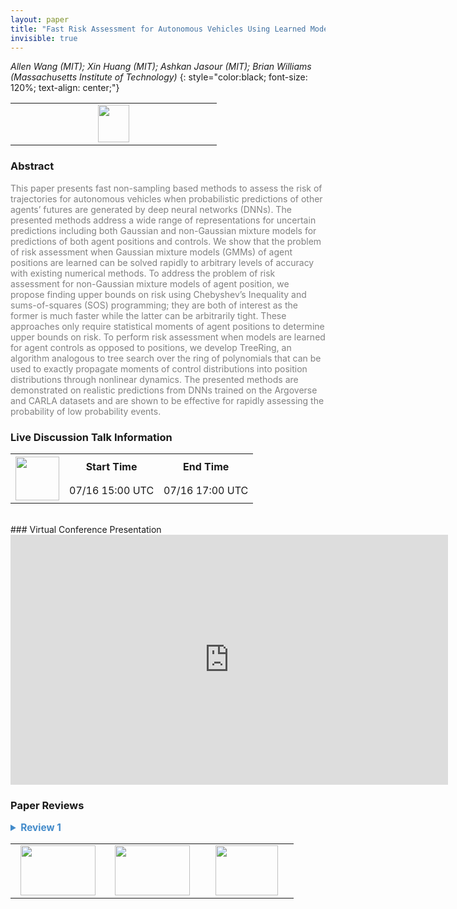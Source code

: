 ```yaml
---
layout: paper
title: "Fast Risk Assessment for Autonomous Vehicles Using Learned Models of Agent Futures"
invisible: true
---
```

*Allen Wang (MIT); Xin Huang (MIT); Ashkan Jasour (MIT); Brian Williams (Massachusetts Institute of Technology)*
{: style="color:black; font-size: 120%; text-align: center;"}

<table width="20%"> <tr>
<td style="width: 20%; text-align: center;"><a href="http://www.roboticsproceedings.org/rss16/p089.pdf"><img src="{{ site.baseurl }}/images/paper_link.png"
width = "50"  height = "60"/> </a> </td>

</tr></table>

### Abstract
<html><p style="color:gray; font-size: 100%; text-align: justified;">
This paper presents fast non-sampling based methods to assess the risk of trajectories for autonomous vehicles when probabilistic predictions of other agents’ futures are generated by deep neural networks (DNNs). The presented methods address a wide range of representations for uncertain predictions including both Gaussian and non-Gaussian mixture models for predictions of both agent positions and controls. We show that the problem of risk assessment when Gaussian mixture models (GMMs) of agent positions are learned can be solved rapidly to arbitrary levels of accuracy with existing numerical methods. To address the problem of risk assessment for non-Gaussian mixture models of agent position, we propose finding upper bounds on risk using Chebyshev’s Inequality and sums-of-squares (SOS) programming; they are both of interest as the former is much faster while the latter can be arbitrarily tight. These approaches only require statistical moments of agent positions to determine upper bounds on risk. To perform risk assessment when models are learned for agent controls as opposed to positions, we develop TreeRing, an algorithm analogous to tree search over the ring of polynomials that can be used to exactly propagate moments of control distributions into position distributions through nonlinear dynamics. The presented methods are demonstrated on realistic predictions from DNNs trained on the Argoverse and CARLA datasets and are shown to be effective for rapidly assessing the probability of low probability events.
</p></html>

### Live Discussion Talk Information
<html>
<table width="50%">
<tr> <th rowspan="2"><a href="https://pheedloop.com/rss2020/virtual/"><img src="{{ site.baseurl }}/images/pheedloop_link.png" width = "70"  height = "70"/> </a> </th> <th> Start Time </th> <th> End Time </th> </tr>
<tr> <td> 07/16 15:00 UTC </td><td> 07/16 17:00 UTC </td></tr>
</table> <br> </html>
### Virtual Conference Presentation
<iframe width="700" height="400" src="https://www.youtube.com/embed/bMbsc6vJPoQ" frameborder="0" allow="accelerometer; autoplay; encrypted-media; gyroscope; picture-in-picture" allowfullscreen></iframe>

### Paper Reviews
<details><summary style="font-size:110%; color:#438BCA; cursor: pointer;"><b> Review 1</b></summary>
<p style="color:gray; font-size: 100%; text-align: justified; white-space: pre-line">
The core contribution of this paper is a method for rapidly making predictions for whether or not a particular self-driving car (SDC) trajectory will collide with another vehicle or a pedestrian, under a Gaussian or non-Gaussian assumption. Second, they develop TreeRing, a tree-search-like algorithm for computing probabilities of rate events, so that they can use non-Gaussian models of probability. Finally, they apply to deep neural network models trained on the Argoverse and CARLA datasets.

I think these are strong contributions that could be useful in a variety of real-world robot applications in the future. Estimates of these sorts of rare-event probabilities seem extremely important in any situation where robots will coexist with humans.

-------------------

This paper summarizes methods for fast estimation of collision probabilities from either Gaussian or non-Gaussian models. A collision is considered to be any time when another agent enters an ellipse around the vehicle center.

I think the paper is largely well-written, but I had a few notable issues. In particular, Sec. IV is on risk assessment, and dives into the moment-based SoS methods that this approach is based on. The primary goal is to discuss how these moments are computed, in (A) for new reference frames. Throughout this section I was a bit confused about *what* exactly these moments were, or how we compute them from our observations of other actors in the scene. IV.B seems to consist of a relatively straightforward equation for agent risk, and then a lit of references we could use to solve this expression. 

Fig. 1 is a nice illustration of the sorts of multi-modal predictions we want to analyze, but is a bit hard to read. Why isn't the ego vehicle trajectory directional? It's hard to understand how we expect time to be flowing or what we expect to happen. Why use red squares for agent observations?

I would have apreciated the examples from Sec. V being applied earlier and carried through the paper, just to give me something more concrete to follow. I also think it's hard to keep track of the full list of assumptions the authors are making:
- elliptical collision detection region
- characteristic functions of controls
- moments up to some order

The experiments support the main thesis of the paper, but I had some reservations. They compare two methods with Monte Carlo simulations and show that they are able to compute error in less time, and with lower maximum relative error. Authors should include error bars on these means, since they're dealing with 170 scenarios. I'm also suspicious of the fact that the authors used Imhof -- one of their proposed methods -- as ground truth. Of course this method had zero error. Why can't they use observed trajectories from the dataset? I also found the TreeRing results hard to interpret.

All in all, I think this paper has a lot of interesting ideas but its clarity and experiments could be improved.

Side note, please compile the LaTeX in your supplement. It's very hard to read, and I'm not sure what I'm supposed to be getting out of it. You mention the appendix but not the supplement in the text.

Minor:
pg. 3: "drivers high level" --> "driver's high-level"
pg. 3: "across a $n$ node trajectory" --> "... an $n$ node..."
pg. 7: "outcomes becomes is" --> "outcomes are"
</p> </details>

<table width="100%"><tr><td style="width: 30%; text-align: center;"><a href="{{ site.baseurl }}/program/papers/88"> <img src="{{ site.baseurl }}/images/previous_icon.png" width = "120"  height = "80"/> </a> </td>

<td style="width: 30%; text-align: center;"><a href="{{ site.baseurl }}/program/papers"> <img src="{{ site.baseurl }}/images/overview_icon.png" width = "120"  height = "80"/> </a> </td> 

<td style="width: 30%; text-align: center;"><a href="{{ site.baseurl }}/program/papers/90"> <img src="{{ site.baseurl }}/images/next_icon.png" width = "100"  height = "80"/> </a> </td> 

</tr></table>

